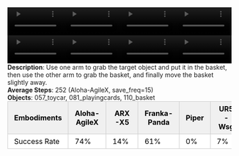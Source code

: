 <!DOCTYPE html>
<html lang="en">
<body>
    <div style="display: flex;">
        <video src="../task_video_clean/place_object_basket/aloha-agilex_head.mp4" controls loop muted autoplay style="width: 25%;"></video>
        <video src="../task_video_clean/place_object_basket/franka-panda_head.mp4" controls loop muted autoplay style="width: 25%;"></video>
        <video src="../task_video_clean/place_object_basket/ARX-X5_head.mp4" controls loop muted autoplay style="width: 25%;"></video>
        <video src="../task_video_clean/place_object_basket/ur5-wsg_head.mp4" controls loop muted autoplay style="width: 25%;"></video>
    </div>
    <div style="display: flex;">
        <video src="../task_video_clean/place_object_basket/aloha-agilex_world.mp4" controls loop muted autoplay style="width: 25%;"></video>
        <video src="../task_video_clean/place_object_basket/franka-panda_world.mp4" controls loop muted autoplay style="width: 25%;"></video>
        <video src="../task_video_clean/place_object_basket/ARX-X5_world.mp4" controls loop muted autoplay style="width: 25%;"></video>
        <video src="../task_video_clean/place_object_basket/ur5-wsg_world.mp4" controls loop muted autoplay style="width: 25%;"></video>
    </div>
    <b>Description</b>: Use one arm to grab the target object and put it in the basket, then use the other arm to grab the basket, and finally move the basket slightly away.<br>
    <b>Average Steps</b>: 252 (Aloha-AgileX, save_freq=15)<br>
    <b>Objects</b>: 057_toycar, 081_playingcards, 110_basket<br>
    <table style="margin:0 auto;border-collapse:collapse;width:auto;min-width:180px;background-color:white;">
        <thead>
            <tr style="background:#f0f0f0;">
                <th style="border:1px solid #ccc;padding:6px 14px;color:black;">Embodiments</th>
                <th style="border:1px solid #ccc;padding:6px 14px;color:black;">Aloha-AgileX</th>
                <th style="border:1px solid #ccc;padding:6px 14px;color:black;">ARX-X5</th>
                <th style="border:1px solid #ccc;padding:6px 14px;color:black;">Franka-Panda</th>
                <th style="border:1px solid #ccc;padding:6px 14px;color:black;">Piper</th>
                <th style="border:1px solid #ccc;padding:6px 14px;color:black;">UR5-Wsg</th>
            </tr>
        </thead>
        <tbody>
            <tr style="background:white;">
                <td style="border:1px solid #ccc;padding:6px 14px;color:black;">Success Rate</td>
                <td style="border:1px solid #ccc;padding:6px 14px;color:black;">74%</td>
                <td style="border:1px solid #ccc;padding:6px 14px;color:black;">14%</td>
                <td style="border:1px solid #ccc;padding:6px 14px;color:black;">61%</td>
                <td style="border:1px solid #ccc;padding:6px 14px;color:black;">0%</td>
                <td style="border:1px solid #ccc;padding:6px 14px;color:black;">7%</td>
            </tr>
        </tbody>
    </table>
</body>
</html>
